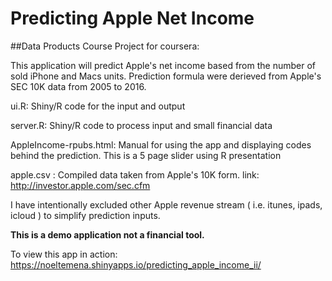 # Predicting Apple Net Income

##Data Products Course Project for coursera:

This application will predict Apple's net income based from the number of sold iPhone and Macs units.
Prediction formula were derieved from Apple's SEC 10K data from 2005 to 2016.

 ui.R: Shiny/R code for the input and output

 server.R: Shiny/R code to process input and small financial data

AppleIncome-rpubs.html: Manual for using the app and displaying codes behind the prediction. This is a 5 page slider using R presentation

apple.csv : Compiled data taken from Apple's 10K form. link: http://investor.apple.com/sec.cfm 

I have intentionally excluded other Apple revenue stream ( i.e. itunes, ipads, icloud ) to simplify prediction inputs.

<strong>This is a demo application not a financial tool.</strong>

To view this app in action: https://noeltemena.shinyapps.io/predicting_apple_income_ii/
